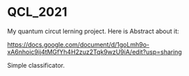 # QCL_2021
My quantum circut lerning project.
Here is Abstract about it:

https://docs.google.com/document/d/1goLmh9o-xA6nhoic9ij4tMGfYh4H2zuz2Tqk9wzU9iA/edit?usp=sharing 

Simple classificator.
